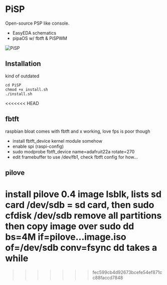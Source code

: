 # PiSP
Open-source PSP like console.

- EasyEDA schematics
- pipaOS w/ fbtft & PiSPWM

![PiSP](PiSP.gif)

## Installation
kind of outdated
```
cd PiSP
chmod +x install.sh
./install.sh
```
<<<<<<< HEAD

## fbtft
raspbian bloat comes with fbtft and x working, love fps is poor though

- install fbtft_device kernel module somehow
- enable spi (raspi-config)
- sudo modprobe fbtft_device name=adafruit22a rotate=270
- edit framebuffer to use /dev/fb1, check fbtft config for how...

## pilove
install pilove 0.4 image
lsblk, lists sd card
/dev/sdb = sd card, then
sudo cfdisk /dev/sdb
remove all partitions then copy image over
sudo dd bs=4M if=pilove...image.iso of=/dev/sdb conv=fsync
dd takes a while
=======
>>>>>>> fec599cb4d92673bcefe54ef871cc88faccd7848
